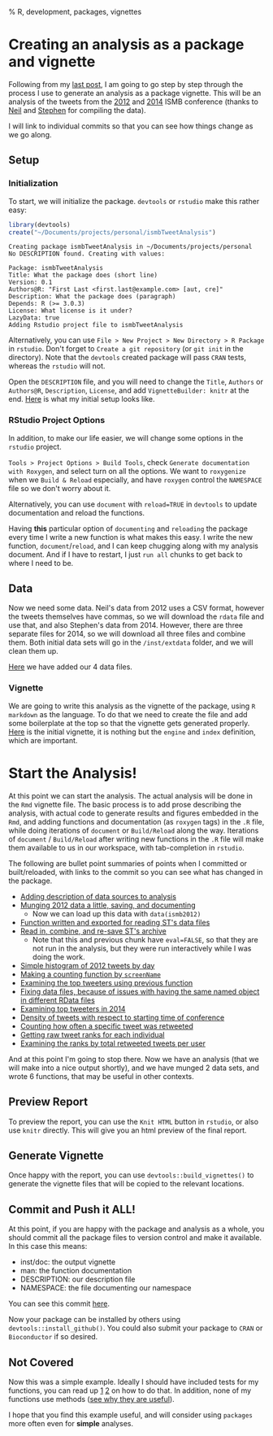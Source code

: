 % R, development, packages, vignettes

# Creating an analysis as a package and vignette

Following from my [last post](/posts/2014/07/analyses_as_packages.html), I am going to go step by step through the process I use to generate an analysis as a package vignette. This will be an analysis of the tweets from the [2012](http://nsaunders.wordpress.com/2012/08/16/twitter-coverage-of-the-ismb-2012-meeting-some-statistics/) and [2014](https://github.com/stephenturner/twitterchive) ISMB conference (thanks to [Neil](https://twitter.com/nsaunders) and [Stephen](https://twitter.com/genetics_blog) for compiling the data). 

I will link to individual commits so that you can see how things change as we go along.

## Setup 

### Initialization

To start, we will initialize the package. `devtools` or `rstudio` make this rather easy:


```r
library(devtools)
create("~/Documents/projects/personal/ismbTweetAnalysis")
```

```
Creating package ismbTweetAnalysis in ~/Documents/projects/personal
No DESCRIPTION found. Creating with values:

Package: ismbTweetAnalysis
Title: What the package does (short line)
Version: 0.1
Authors@R: "First Last <first.last@example.com> [aut, cre]"
Description: What the package does (paragraph)
Depends: R (>= 3.0.3)
License: What license is it under?
LazyData: true
Adding Rstudio project file to ismbTweetAnalysis
```

Alternatively, you can use `File > New Project > New Directory > R Package` in `rstudio`. Don't forget to `Create a git repository` (or `git init` in the directory). Note that the `devtools` created package will pass `CRAN` tests, whereas the `rstudio` will not.

Open the `DESCRIPTION` file, and you will need to change the `Title`, `Authors` or `Authors@R`, `Description`, `License`, and add `VignetteBuilder: knitr` at the end. [Here](https://github.com/rmflight/ismbTweetAnalysis/commit/16ddb22e252520d6088dc17d4c63e9c41dc32314) is what my initial setup looks like.

### RStudio Project Options

In addition, to make our life easier, we will change some options in the `rstudio` project. 

`Tools > Project Options > Build Tools`, check `Generate documentation with Roxygen`, and select turn on all the options. We want to `roxygenize` when we `Build & Reload` especially, and have `roxygen` control the `NAMESPACE` file so we don't worry about it.

Alternatively, you can use `document` with `reload=TRUE` in `devtools` to update documentation and reload the functions. 

Having **this** particular option of `documenting` and `reloading` the package every time I write a new function is what makes this easy. I write the new function, `document`/`reload`, and I can keep chugging along with my analysis document. And if I have to restart, I just `run all` chunks to get back to where I need to be.

## Data

Now we need some data. Neil's data from 2012 uses a CSV format, however the tweets themselves have commas, so we will download the `rdata` file and use that, and also Stephen's data from 2014. However, there are three separate files for 2014, so we will download all three files and combine them. Both initial data sets will go in the `/inst/extdata` folder, and we will clean them up.

[Here](https://github.com/rmflight/ismbTweetAnalysis/commit/391aee099f08c94d26e183e2d9a80781afa722bc) we have added our 4 data files.

### Vignette

We are going to write this analysis as the vignette of the package, using `R markdown` as the language. To do that we need to create the file and add some boilerplate at the top so that the vignette gets generated properly. [Here](https://github.com/rmflight/ismbTweetAnalysis/commit/c1de77bfc803435b3af32f641b165615aaabb57b) is the initial vignette, it is nothing but the `engine` and `index` definition, which are important.

# Start the Analysis!

At this point we can start the analysis. The actual analysis will be done in the `Rmd` vignette file. The basic process is to add prose describing the analysis, with actual code to generate results and figures embedded in the `Rmd`, and adding functions and documentation (as `roxygen` tags) in the `.R` file, while doing iterations of `document` or `Build/Reload` along the way. Iterations of `document` / `Build/Reload` after writing new functions in the `.R` file will make them available to us in our workspace, with tab-completion in `rstudio`. 

The following are bullet point summaries of points when I committed or built/reloaded, with links to the commit so you can see what has changed in the package.

* [Adding description of data sources to analysis ](https://github.com/rmflight/ismbTweetAnalysis/commit/f3dabdc3f7fb981489ba35e18bd458a983b33698)
* [Munging 2012 data a little, saving, and documenting](https://github.com/rmflight/ismbTweetAnalysis/commit/be314c3edb8953adc4351e90c2b038285cb78d3b)
  * Now we can load up this data with `data(ismb2012)`
* [Function written and exported for reading ST's data files](https://github.com/rmflight/ismbTweetAnalysis/commit/f90268c97e5a94c5cd052f40d7f394d81e8adc61)
* [Read in, combine, and re-save ST's archive](https://github.com/rmflight/ismbTweetAnalysis/commit/f46a8b21bf3a168ff469925fab38c6ee8ccb9a08)
  * Note that this and previous chunk have `eval=FALSE`, so that they are not run in the analysis, but they were run interactively while I was doing the work.
* [Simple histogram of 2012 tweets by day](https://github.com/rmflight/ismbTweetAnalysis/commit/30509c15f3c9590dc07dbbb26d59733664f01f65)
* [Making a counting function by `screenName`](https://github.com/rmflight/ismbTweetAnalysis/commit/13138980de9531e92fe03a7d0db40302e5dac3c5)
* [Examining the top tweeters using previous function](https://github.com/rmflight/ismbTweetAnalysis/commit/72434fd84d222f2284c97c771fa0d0f3d3577ac7)
* [Fixing data files, because of issues with having the same named object in different RData files](https://github.com/rmflight/ismbTweetAnalysis/commit/aff15c9205667879ab9669c26f6bc8ff47d153b8)
* [Examining top tweeters in 2014](https://github.com/rmflight/ismbTweetAnalysis/commit/7e65de3a88ee0495fe9b92f9291bc590d69eab9e)
* [Density of tweets with respect to starting time of conference](https://github.com/rmflight/ismbTweetAnalysis/commit/285926ebe051992d46a91040aaed0a14142f279c)
* [Counting how often a specific tweet was retweeted](https://github.com/rmflight/ismbTweetAnalysis/commit/93b05400d158414a725b456b1698a941c6c80b42)
* [Getting raw tweet ranks for each individual](https://github.com/rmflight/ismbTweetAnalysis/commit/3e25bdaec902630943d694706ed576dca0e74d62)
* [Examining the ranks by total retweeted tweets per user](https://github.com/rmflight/ismbTweetAnalysis/commit/6987116ce6c6ebe78dfaac9590b80806c08f9e6f)

And at this point I'm going to stop there. Now we have an analysis (that we will make into a nice output shortly), and we have munged 2 data sets, and wrote 6 functions, that may be useful in other contexts.

## Preview Report

To preview the report, you can use the `Knit HTML` button in `rstudio`, or also use `knitr` directly. This will give you an html preview of the final report.

## Generate Vignette

Once happy with the report, you can use `devtools::build_vignettes()` to generate the vignette files that will be copied to the relevant locations.

## Commit and Push it ALL!

At this point, if you are happy with the package and analysis as a whole, you should commit all the package files to version control and make it available. In this case this means:

* inst/doc: the output vignette
* man: the function documentation
* DESCRIPTION: our description file
* NAMESPACE: the file documenting our namespace

You can see this commit [here](https://github.com/rmflight/ismbTweetAnalysis/commit/7387a727708f8413ff68be1a5e285777b85ca7c7).

Now your package can be installed by others using `devtools::install_github()`. You could also submit your package to `CRAN` or `Bioconductor` if so desired.

## Not Covered

Now this was a simple example. Ideally I should have included tests for my functions, you can read up [1](https://github.com/hadley/testthat) [2](http://adv-r.had.co.nz/Testing.html) on how to do that. In addition, none of my functions use methods ([see why they are useful](http://adv-r.had.co.nz/OO-essentials.html)).

I hope that you find this example useful, and will consider using `packages` more often even for **simple** analyses.
